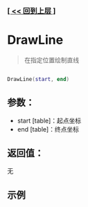 ### [[ << 回到上层 ]](README.md)

# DrawLine

> 在指定位置绘制直线

```lua

DrawLine(start, end)

```

## 参数：

+ start [table]：起点坐标
+ end [table]：终点坐标

## 返回值：

无

## 示例

```lua

```